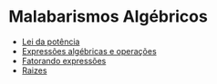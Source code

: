 # Malabarismos Algébricos

- [Lei da potência](./aula01.md)
- [Expressões algébricas e operações](./aula02.md)
- [Fatorando expressões](./aula03.md)
- [Raizes](./aula04.md)